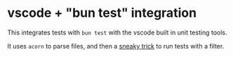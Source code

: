 # vscode + "bun test" integration

This integrates tests with `bun test` with the vscode built in unit testing tools.

It uses `acorn` to parse files, and then a [sneaky trick](src/runner.test.js) to run tests with a filter.
